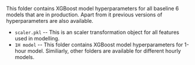 This folder contains XGBoost model hyperparameters for all baseline 6 models that are in production. Apart from it previous versions of hyperparameters are also available.

* `scaler.pkl` -- This is an scaler transformation object for all features used in modelling.
* `1H model` -- This folder contains XGBoost model hyperparameters for 1-hour model. Similiarly, other folders are available for different hourly models.